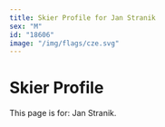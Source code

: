 ```yaml
---
title: Skier Profile for Jan Stranik
sex: "M"
id: "18606"
image: "/img/flags/cze.svg" 
---
```


# Skier Profile

This page is for: Jan Stranik.
    